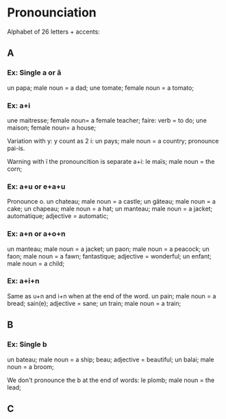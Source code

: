 # Pronounciation

Alphabet of 26 letters + accents:
## A

### Ex: Single a or â
un papa; male noun = a dad;
une tomate; female noun = a tomato;

### Ex: a+i
une maitresse; female noun= a female teacher;
faire: verb = to do;
une maison; female noun= a house;

Variation with y: y count as 2 i:
un pays; male noun = a country;
pronounce pai-is.

Warning with ï the pronouncition is separate a+i:
le maïs; male noun = the corn;

### Ex: a+u or e+a+u
Pronounce o.
un chateau; male noun = a castle;
un gâteau; male noun = a cake;
un chapeau; male noun = a hat;
un manteau; male noun = a jacket;
automatique; adjective = automatic;

### Ex: a+n or a+o+n
un manteau; male noun = a jacket;
un paon; male noun = a peacock;
un faon; male noun = a fawn;
fantastique; adjective = wonderful;
un enfant; male noun = a child;

### Ex: a+i+n
Same as u+n and i+n when at the end of the word.
un pain; male noun = a bread;
sain(e); adjective = sane;
un train; male noun = a train;

## B

### Ex: Single b
un bateau; male noun = a ship;
beau; adjective = beautiful;
un balai; male noun = a broom;

We don't pronounce the b at the end of words:
le plomb; male noun = the lead;

## C

